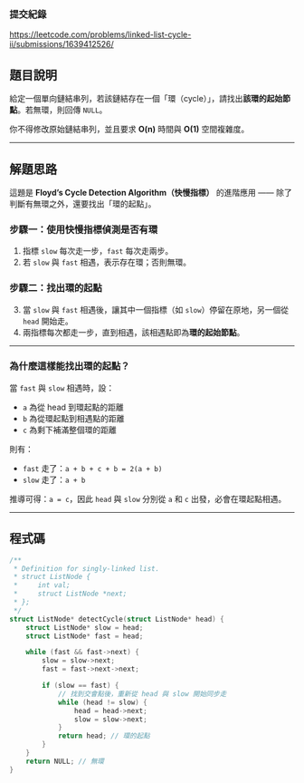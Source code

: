 ### 提交紀錄  
https://leetcode.com/problems/linked-list-cycle-ii/submissions/1639412526/

## 題目說明  

給定一個單向鏈結串列，若該鏈結存在一個「環（cycle）」，請找出**該環的起始節點**。若無環，則回傳 `NULL`。

你不得修改原始鏈結串列，並且要求 **O(n)** 時間與 **O(1)** 空間複雜度。

---

## 解題思路  

這題是 **Floyd’s Cycle Detection Algorithm（快慢指標）** 的進階應用 —— 除了判斷有無環之外，還要找出「環的起點」。

### 步驟一：使用快慢指標偵測是否有環
1. 指標 `slow` 每次走一步，`fast` 每次走兩步。
2. 若 `slow` 與 `fast` 相遇，表示存在環；否則無環。

### 步驟二：找出環的起點
3. 當 `slow` 與 `fast` 相遇後，讓其中一個指標（如 `slow`）停留在原地，另一個從 `head` 開始走。
4. 兩指標每次都走一步，直到相遇，該相遇點即為**環的起始節點**。

---

### 為什麼這樣能找出環的起點？

當 `fast` 與 `slow` 相遇時，設：

- `a` 為從 head 到環起點的距離
- `b` 為從環起點到相遇點的距離
- `c` 為剩下補滿整個環的距離

則有：

- `fast` 走了：`a + b + c + b = 2(a + b)`
- `slow` 走了：`a + b`

推導可得：`a = c`，因此 `head` 與 `slow` 分別從 `a` 和 `c` 出發，必會在環起點相遇。

---

## 程式碼  

```c
/**
 * Definition for singly-linked list.
 * struct ListNode {
 *     int val;
 *     struct ListNode *next;
 * };
 */
struct ListNode* detectCycle(struct ListNode* head) {
    struct ListNode* slow = head;
    struct ListNode* fast = head;

    while (fast && fast->next) {
        slow = slow->next;
        fast = fast->next->next;

        if (slow == fast) {
            // 找到交會點後，重新從 head 與 slow 開始同步走
            while (head != slow) {
                head = head->next;
                slow = slow->next;
            }
            return head; // 環的起點
        }
    }
    return NULL; // 無環
}
